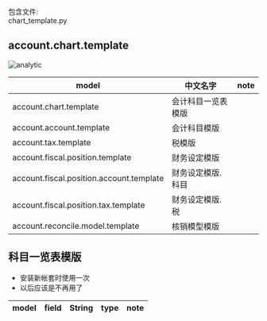 包含文件:  
chart_template.py  


## account.chart.template

![analytic](https://github.com/odooht/odoo-docs/blob/master/model/image/account.chart.png)


model|中文名字|note
-----|-------|----
account.chart.template|会计科目一览表模版|
account.account.template|会计科目模版|
account.tax.template|税模版|
account.fiscal.position.template|财务设定模版|
account.fiscal.position.account.template|财务设定模版.科目|
account.fiscal.position.tax.template|财务设定模版.税|
account.reconcile.model.template|核销模型模版|


## 科目一览表模版
* 安装新帐套时使用一次
* 以后应该是不再用了



model|field|String|type|note
-----|-----|------|----|----
